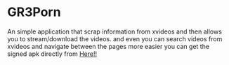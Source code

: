 # GR3Porn
An simple application that scrap information from xvideos and then allows you to stream/download the videos. and even you can search
videos from xvideos and navigate between the pages  more easier
you can get the signed apk directly from  <a href="https://gr3gorywolf.github.io/getromdownload/">Here!!</a> 
